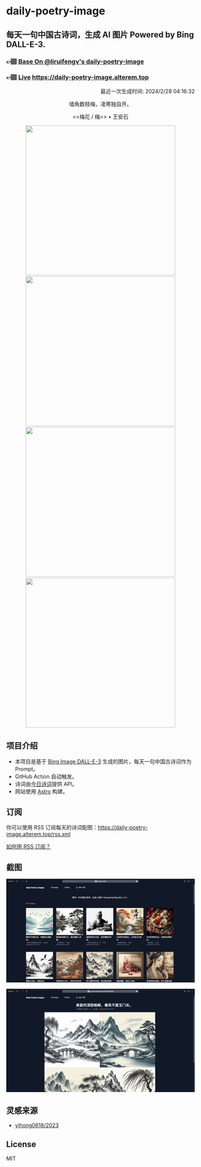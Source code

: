 
# daily-poetry-image

## 每天一句中国古诗词，生成 AI 图片 Powered by Bing DALL-E-3.

### 👉🏽 [Base On @liruifengv's daily-poetry-image](https://github.com/liruifengv/daily-poetry-image)

### 👉🏽 [Live](https://daily-poetry-image.alterem.top/) https://daily-poetry-image.alterem.top

<p align="right">
  最近一次生成时间: 2024/2/28 04:16:32
</p>
<p align="center">
墙角数枝梅，凌寒独自开。
</p>
<p align="center">
<<梅花 / 梅>> • 王安石
</p>
<p align="center">
<img src="https://tse3.mm.bing.net/th/id/OIG3.Rl_gI81kU9O5eBTHwyeo" height="400" width="400" />
<img src="https://tse3.mm.bing.net/th/id/OIG3.zOWKk4kCmSQtmc3iFCMQ" height="400" width="400" />
<img src="https://tse1.mm.bing.net/th/id/OIG3.SzMXULfeojkghhXKBrms" height="400" width="400" />
<img src="https://tse1.mm.bing.net/th/id/OIG3.H7AKIP5AdXaHOsVpCE94" height="400" width="400" />
</p>

## 项目介绍

-   本项目是基于 [Bing Image DALL-E-3](https://www.bing.com/images/create) 生成的图片，每天一句中国古诗词作为 Prompt。
-   GitHub Action 自动触发。
-   诗词由[今日诗词](https://www.jinrishici.com/)提供 API。
-   网站使用 [Astro](https://astro.build) 构建。

## 订阅

你可以使用 RSS 订阅每天的诗词配图：https://daily-poetry-image.alterem.top/rss.xml

[如何用 RSS 订阅？](https://zhuanlan.zhihu.com/p/55026716)

## 截图

![图片列表](./screenshots/Snipaste_2023-12-28_21-00-26.png)

![图片详情](./screenshots/Snipaste_2023-12-28_21-00-53.png)

## 灵感来源

-   [yihong0618/2023](https://github.com/yihong0618/2023)

## License

MIT
